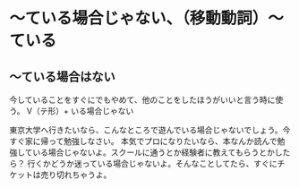 # 〜ている場合じゃない、（移動動詞）〜ている


## 〜ている場合はない
今していることをすぐにでもやめて、他のことをしたほうがいいと言う時に使う。
V（テ形）+ いる場合じゃない

東京大学へ行きたいなら、こんなところで遊んでいる場合じゃないでしょう。今すぐ家に帰って勉強しなさい。
本気でプロになりたいなら、本なんか読んで勉強している場合じゃないよ。スクールに通うとか経験者に教えてもらうとかしたら？
行くかどうか迷っている場合じゃないよ。そんなことしてたら、すぐにチケットは売り切れちゃうよ。